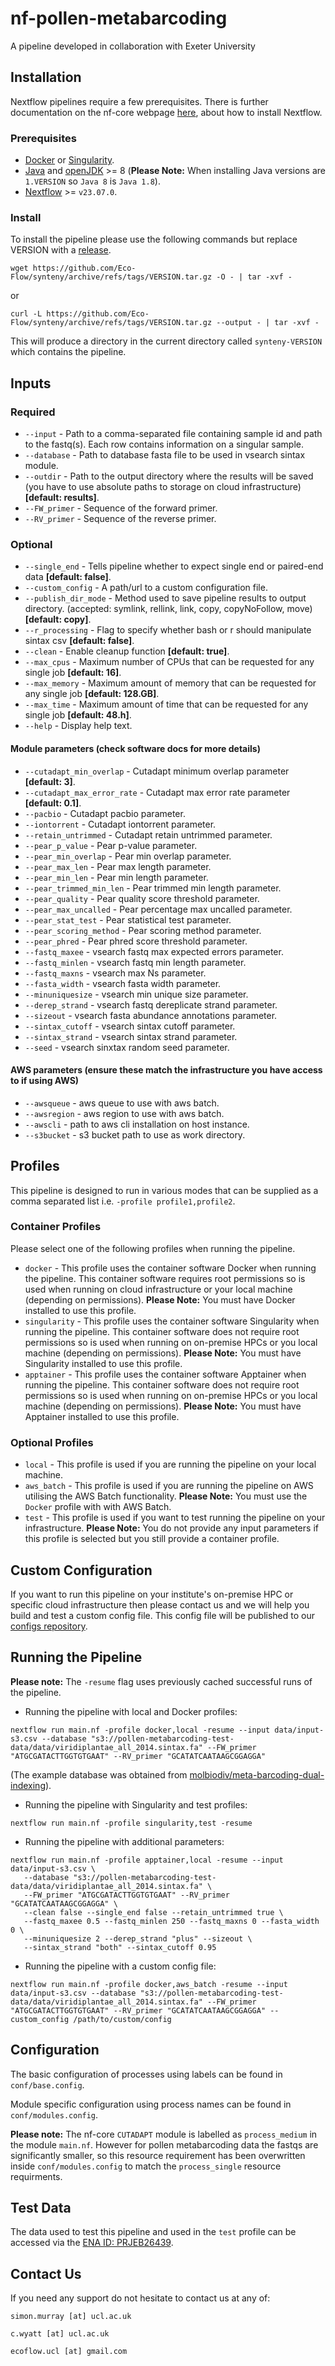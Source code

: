 # nf-pollen-metabarcoding
A pipeline developed in collaboration with Exeter University

## Installation

Nextflow pipelines require a few prerequisites. There is further documentation on the nf-core webpage [here](https://nf-co.re/docs/usage/installation), about how to install Nextflow.

### Prerequisites

- [Docker](https://docs.docker.com/engine/install/) or [Singularity](https://docs.sylabs.io/guides/3.11/admin-guide/installation.html).
- [Java](https://www.java.com/en/download/help/download_options.html) and [openJDK](https://openjdk.org/install/) >= 8 (**Please Note:** When installing Java versions are `1.VERSION` so `Java 8` is `Java 1.8`).
- [Nextflow](https://www.nextflow.io/docs/latest/getstarted.html) >= `v23.07.0`.

### Install

To install the pipeline please use the following commands but replace VERSION with a [release](https://github.com/Eco-Flow/synteny/releases).

`wget https://github.com/Eco-Flow/synteny/archive/refs/tags/VERSION.tar.gz -O - | tar -xvf -`

or

`curl -L https://github.com/Eco-Flow/synteny/archive/refs/tags/VERSION.tar.gz --output - | tar -xvf -`

This will produce a directory in the current directory called `synteny-VERSION` which contains the pipeline.

## Inputs

### Required

* `--input` - Path to a comma-separated file containing sample id and path to the fastq(s). Each row contains information on a singular sample.
* `--database` - Path to database fasta file to be used in vsearch sintax module.
* `--outdir` - Path to the output directory where the results will be saved (you have to use absolute paths to storage on cloud infrastructure) **[default: results]**.  
* `--FW_primer` - Sequence of the forward primer.
* `--RV_primer` - Sequence of the reverse primer.

### Optional
* `--single_end` - Tells pipeline whether to expect single end or paired-end data **[default: false]**.
* `--custom_config` - A path/url to a custom configuration file.
* `--publish_dir_mode` - Method used to save pipeline results to output directory. (accepted: symlink, rellink, link, copy, copyNoFollow, move) **[default: copy]**. 
* `--r_processing` - Flag to specify whether bash or r should manipulate sintax csv **[default: false]**.
* `--clean` - Enable cleanup function **[default: true]**.
* `--max_cpus` - Maximum number of CPUs that can be requested for any single job **[default: 16]**.
* `--max_memory` - Maximum amount of memory that can be requested for any single job **[default: 128.GB]**.
* `--max_time` - Maximum amount of time that can be requested for any single job **[default: 48.h]**.
* `--help` - Display help text.

#### Module parameters (check software docs for more details)
* `--cutadapt_min_overlap` - Cutadapt minimum overlap parameter **[default: 3]**.
* `--cutadapt_max_error_rate` - Cutadapt max error rate parameter **[default: 0.1]**.
* `--pacbio` - Cutadapt pacbio parameter.
* `--iontorrent` - Cutadapt iontorrent parameter.
* `--retain_untrimmed` - Cutadapt retain untrimmed parameter.
* `--pear_p_value` - Pear p-value parameter.
* `--pear_min_overlap` - Pear min overlap parameter.
* `--pear_max_len` - Pear max length parameter.
* `--pear_min_len` - Pear min length parameter.
* `--pear_trimmed_min_len` - Pear trimmed min length parameter.
* `--pear_quality` - Pear quality score threshold parameter.
* `--pear_max_uncalled` - Pear percentage max uncalled parameter.
* `--pear_stat_test` - Pear statistical test parameter.
* `--pear_scoring_method` - Pear scoring method parameter.
* `--pear_phred` - Pear phred score threshold parameter.
* `--fastq_maxee` - vsearch fastq max expected errors parameter.
* `--fastq_minlen` - vsearch fastq min length parameter.
* `--fastq_maxns` - vsearch max Ns parameter.
* `--fasta_width` - vsearch fasta width parameter.
* `--minuniquesize` - vsearch min unique size parameter.
* `--derep_strand` - vsearch fastq dereplicate strand parameter.
* `--sizeout` - vsearch fasta abundance annotations parameter.
* `--sintax_cutoff` - vsearch sintax cutoff parameter.
* `--sintax_strand` - vsearch sintax strand parameter.
* `--seed` - vsearch sinxtax random seed parameter.

#### AWS parameters (ensure these match the infrastructure you have access to if using AWS)
* `--awsqueue` - aws queue to use with aws batch.
* `--awsregion` - aws region to use with aws batch.
* `--awscli` - path to aws cli installation on host instance.
* `--s3bucket` - s3 bucket path to use as work directory.

## Profiles

This pipeline is designed to run in various modes that can be supplied as a comma separated list i.e. `-profile profile1,profile2`.

### Container Profiles

Please select one of the following profiles when running the pipeline.

* `docker` - This profile uses the container software Docker when running the pipeline. This container software requires root permissions so is used when running on cloud infrastructure or your local machine (depending on permissions). **Please Note:** You must have Docker installed to use this profile.
* `singularity` - This profile uses the container software Singularity when running the pipeline. This container software does not require root permissions so is used when running on on-premise HPCs or you local machine (depending on permissions). **Please Note:** You must have Singularity installed to use this profile.
* `apptainer` - This profile uses the container software Apptainer when running the pipeline. This container software does not require root permissions so is used when running on on-premise HPCs or you local machine (depending on permissions). **Please Note:** You must have Apptainer installed to use this profile.

### Optional Profiles

* `local` - This profile is used if you are running the pipeline on your local machine.
* `aws_batch` - This profile is used if you are running the pipeline on AWS utilising the AWS Batch functionality. **Please Note:** You must use the `Docker` profile with with AWS Batch.
* `test` - This profile is used if you want to test running the pipeline on your infrastructure. **Please Note:** You do not provide any input parameters if this profile is selected but you still provide a container profile.

## Custom Configuration

If you want to run this pipeline on your institute's on-premise HPC or specific cloud infrastructure then please contact us and we will help you build and test a custom config file. This config file will be published to our [configs repository](https://github.com/Eco-Flow/configs).

## Running the Pipeline

**Please note:** The `-resume` flag uses previously cached successful runs of the pipeline.

* Running the pipeline with local and Docker profiles:
```
nextflow run main.nf -profile docker,local -resume --input data/input-s3.csv --database "s3://pollen-metabarcoding-test-data/data/viridiplantae_all_2014.sintax.fa" --FW_primer "ATGCGATACTTGGTGTGAAT" --RV_primer "GCATATCAATAAGCGGAGGA"
```

(The example database was obtained from [molbiodiv/meta-barcoding-dual-indexing](https://github.com/molbiodiv/meta-barcoding-dual-indexing/blob/master/precomputed/viridiplantae_all_2014.sintax.fa)).

* Running the pipeline with Singularity and test profiles:
```
nextflow run main.nf -profile singularity,test -resume
```

* Running the pipeline with additional parameters:
```
nextflow run main.nf -profile apptainer,local -resume --input data/input-s3.csv \
   --database "s3://pollen-metabarcoding-test-data/data/viridiplantae_all_2014.sintax.fa" \
   --FW_primer "ATGCGATACTTGGTGTGAAT" --RV_primer "GCATATCAATAAGCGGAGGA" \
   --clean false --single_end false --retain_untrimmed true \
   --fastq_maxee 0.5 --fastq_minlen 250 --fastq_maxns 0 --fasta_width 0 \
   --minuniquesize 2 --derep_strand "plus" --sizeout \
   --sintax_strand "both" --sintax_cutoff 0.95
```

* Running the pipeline with a custom config file:
```
nextflow run main.nf -profile docker,aws_batch -resume --input data/input-s3.csv --database "s3://pollen-metabarcoding-test-data/data/viridiplantae_all_2014.sintax.fa" --FW_primer "ATGCGATACTTGGTGTGAAT" --RV_primer "GCATATCAATAAGCGGAGGA" --custom_config /path/to/custom/config
```

## Configuration
The basic configuration of processes using labels can be found in `conf/base.config`.

Module specific configuration using process names can be found in `conf/modules.config`.

**Please note:** The nf-core `CUTADAPT` module is labelled as `process_medium` in the module `main.nf`. However for pollen metabarcoding data the fastqs are significantly smaller, so this resource requirement has been overwritten inside `conf/modules.config` to match the `process_single` resource requirments.

## Test Data 
The data used to test this pipeline and used in the `test` profile can be accessed via the [ENA ID: PRJEB26439](http://www.ebi.ac.uk/ena/data/view/PRJEB26439).

## Contact Us

If you need any support do not hesitate to contact us at any of:

`simon.murray [at] ucl.ac.uk`

`c.wyatt [at] ucl.ac.uk`

`ecoflow.ucl [at] gmail.com`
